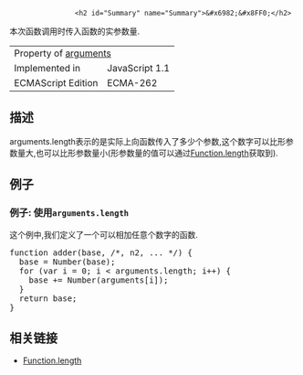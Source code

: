 
                
                  
                    <h2 id="Summary" name="Summary">&#x6982;&#x8FF0;</h2>
<p>&#x672C;&#x6B21;&#x51FD;&#x6570;&#x8C03;&#x7528;&#x65F6;&#x4F20;&#x5165;&#x51FD;&#x6570;&#x7684;&#x5B9E;&#x53C2;&#x6570;&#x91CF;.</p>
<table class="standard-table">
  <tbody>
    <tr>
      <td class="header" colspan="2">Property of <a href="/zh-CN/docs/JavaScript/Reference/Functions_and_function_scope/arguments" title="JavaScript/Reference/Functions_and_function_scope/arguments">arguments</a></td>
    </tr>
    <tr>
      <td>Implemented in</td>
      <td>JavaScript 1.1</td>
    </tr>
    <tr>
      <td>ECMAScript Edition</td>
      <td>ECMA-262</td>
    </tr>
  </tbody>
</table>
<h2 id="Description" name="Description">&#x63CF;&#x8FF0;</h2>
<p>arguments.length&#x8868;&#x793A;&#x7684;&#x662F;&#x5B9E;&#x9645;&#x4E0A;&#x5411;&#x51FD;&#x6570;&#x4F20;&#x5165;&#x4E86;&#x591A;&#x5C11;&#x4E2A;&#x53C2;&#x6570;,&#x8FD9;&#x4E2A;&#x6570;&#x5B57;&#x53EF;&#x4EE5;&#x6BD4;&#x5F62;&#x53C2;&#x6570;&#x91CF;&#x5927;,&#x4E5F;&#x53EF;&#x4EE5;&#x6BD4;&#x5F62;&#x53C2;&#x6570;&#x91CF;&#x5C0F;(&#x5F62;&#x53C2;&#x6570;&#x91CF;&#x7684;&#x503C;&#x53EF;&#x4EE5;&#x901A;&#x8FC7;<a href="/zh-CN/docs/JavaScript/Reference/Global_Objects/Function/length" title="JavaScript/Reference/Global Objects/Function/length">Function.length</a>&#x83B7;&#x53D6;&#x5230;).</p>
<h2 id="Examples" name="Examples">&#x4F8B;&#x5B50;</h2>
<h3 id="Example:_Using_arguments.length" name="Example:_Using_arguments.length">&#x4F8B;&#x5B50;: &#x4F7F;&#x7528;<code>arguments.length</code></h3>
<p>&#x8FD9;&#x4E2A;&#x4F8B;&#x4E2D;,&#x6211;&#x4EEC;&#x5B9A;&#x4E49;&#x4E86;&#x4E00;&#x4E2A;&#x53EF;&#x4EE5;&#x76F8;&#x52A0;&#x4EFB;&#x610F;&#x4E2A;&#x6570;&#x5B57;&#x7684;&#x51FD;&#x6570;.</p>
<pre class="brush: js">function adder(base, /*, n2, ... */) {
  base = Number(base);
  for (var i = 0; i &lt; arguments.length; i++) {
    base += Number(arguments[i]);
  }
  return base;
}
</pre>
<h2 id="See_also" name="See_also">&#x76F8;&#x5173;&#x94FE;&#x63A5;</h2>
<ul>
  <li><a href="/zh-CN/docs/JavaScript/Reference/Global_Objects/Function/length" title="JavaScript/Reference/Global_Objects/Function/length">Function.length</a></li>
</ul>
                  
                
              